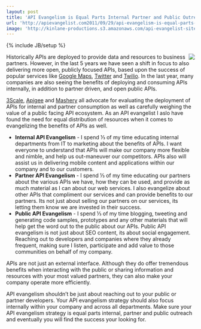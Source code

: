 ```yaml
---
layout: post
title: 'API Evangelism is Equal Parts Internal Partner and Public Outreach'
url: 'http://apievangelist.com2011/09/29/api-evangelism-is-equal-parts-internal,-partner-and-public-outreach/'
image: 'http://kinlane-productions.s3.amazonaws.com/api-evangelist-site/blog/API-Evangelist-Thirds.png'
---
```

{% include JB/setup %}
<p>
     <img src="http://kinlane-productions.s3.amazonaws.com/api-evangelist/API-Evangelist-Thirds.png"  align="right" />
</p>
<p>
     Historically APIs are deployed to provide data and resources to business partners. However, in the last 5 years we have seen a shift in focus to also delivering more open, publicly focused APIs, based upon the success of popular services like <a title="Google Maps" href="/2011/01/30/history-of-apis-google-maps-api/">Google Maps</a>, <a title="Twitter" href="/apis/twitter.php">Twitter</a> and <a title="Twilio" href="/apis/twilio.php">Twilio</a>. In the last year, many companies are also seeing the benefits of deploying and consuming APIs internally, in addition to partner driven, and open public APIs.
</p>
<p>
     <a title="3Scale" href="/serviceproviders/3scale.php">3Scale</a>, <a title="Apigee" href="/serviceproviders/apigee.php">Apigee</a> and <a title="Mashery" href="/serviceproviders/mashery.php">Mashery</a> all advocate for evaluating the deployment of APIs for internal and partner consumption as well as carefully weighing the value of a public facing API ecosystem. As an API evangelist I aslo have found the need for equal distribution of resources when it comes to evangelizing the benefits of APIs as well.
</p>
<ul >
     <li>
          <strong>Internal API Evangelism</strong> - I spend ⅓ of my time educating internal departments from IT to marketing about the benefits of APIs. I want everyone to understand that APIs will make our company more flexible and nimble, and help us out-maneuver our competitors. APIs also will assist us in delivering mobile content and applications within our company and to our customers.
     </li>
     <li>
          <strong>Partner API Evangelism</strong> - I spend ⅓ of my time educating our partners about the various APIs we have, how they can be used, and provide as much material as I can about our web services. I also evangelize about other APIs that compliment our services and can provide benefits to our partners. Its not just about selling our partners on our services, its letting them know we are invested in their success.
     </li>
     <li>
          <strong>Public API Evangelism</strong> - I spend ⅓ of my time blogging, tweeting and generating code samples, prototypes and any other materials that will help get the word out to the public about our APIs. Public API evangelism is not just about SEO content, its about social engagement. Reaching out to developers and companies where they already frequent, making sure I listen, participate and add value to those communities on behalf of my company.
     </li>
</ul>
<p>
     APIs are not just an external interface. Although they do offer tremendous benefits when interacting with the public or sharing information and resources with your most valued partners, they can also make your company operate more efficiently.
</p>
<p>
     API evangelism shouldn’t be just about reaching out to your public or partner developers. Your API evangelism strategy should also focus internally within your company and across all departments. Make sure your API evangelism strategy is equal parts internal, partner and public outreach and eventually you will find the success your looking for.
</p>
